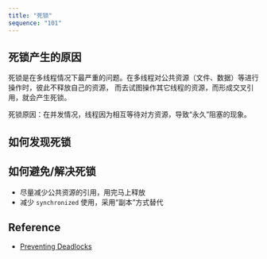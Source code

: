 ```yaml
---
title: "死锁"
sequence: "101"
---
```


## 死锁产生的原因

死锁是在多线程情况下最严重的问题。在多线程对公共资源（文件、数据）等进行操作时，彼此不释放自己的资源，
而去试图操作其它线程的资源，而形成交叉引用，就会产生死锁。

死锁原因：在并发情况，线程因为相互等待对方资源，导致“永久”阻塞的现象。



## 如何发现死锁



## 如何避免/解决死锁

- 尽量减少公共资源的引用，用完马上释放
- 减少 `synchronized` 使用，采用“副本”方式替代

## Reference

- [Preventing Deadlocks](https://www.atomikos.com/Documentation/PreventingDeadlocks)

